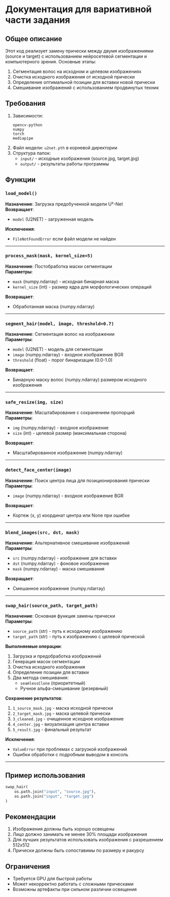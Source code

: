 # Документация для вариативной части задания

## Общее описание
Этот код реализует замену прически между двумя изображениями (source и target) с использованием нейросетевой сегментации и компьютерного зрения. Основные этапы:
1. Сегментация волос на исходном и целевом изображениях
2. Очистка исходного изображения от исходной прически
3. Определение оптимальной позиции для вставки новой прически
4. Смешивание изображений с использованием продвинутых техник

## Требования
1. Зависимости:
   ```
   opencv-python
   numpy
   torch
   mediapipe
   ```
2. Файл модели: `u2net.pth` в корневой директории
3. Структура папок:
   - `input/` - исходные изображения (source.jpg, target.jpg)
   - `output/` - результаты работы программы

## Функции

### `load_model()`
**Назначение**: Загрузка предобученной модели U²-Net  
**Возвращает**:  
- `model` (U2NET) - загруженная модель

**Исключения**:
- `FileNotFoundError` если файл модели не найден

---

### `process_mask(mask, kernel_size=5)`
**Назначение**: Постобработка маски сегментации  
**Параметры**:
- `mask` (numpy.ndarray) - исходная бинарная маска
- `kernel_size` (int) - размер ядра для морфологических операций

**Возвращает**:
- Обработанная маска (numpy.ndarray)

---

### `segment_hair(model, image, threshold=0.7)`
**Назначение**: Сегментация волос на изображении  
**Параметры**:
- `model` (U2NET) - модель для сегментации
- `image` (numpy.ndarray) - входное изображение BGR
- `threshold` (float) - порог бинаризации (0.0-1.0)

**Возвращает**:
- Бинарную маску волос (numpy.ndarray) размером исходного изображения

---

### `safe_resize(img, size)`
**Назначение**: Масштабирование с сохранением пропорций  
**Параметры**:
- `img` (numpy.ndarray) - входное изображение
- `size` (int) - целевой размер (максимальная сторона)

**Возвращает**:
- Масштабированное изображение (numpy.ndarray)

---

### `detect_face_center(image)`
**Назначение**: Поиск центра лица для позиционирования прически  
**Параметры**:
- `image` (numpy.ndarray) - входное изображение BGR

**Возвращает**:
- Кортеж (x, y) координат центра или None при ошибке

---

### `blend_images(src, dst, mask)`
**Назначение**: Альтернативное смешивание изображений  
**Параметры**:
- `src` (numpy.ndarray) - изображение для вставки
- `dst` (numpy.ndarray) - фоновое изображение
- `mask` (numpy.ndarray) - маска смешивания

**Возвращает**:
- Смешанное изображение (numpy.ndarray)

---

### `swap_hair(source_path, target_path)`
**Назначение**: Основная функция замены прически  
**Параметры**:
- `source_path` (str) - путь к исходному изображению
- `target_path` (str) - путь к изображению с целевой прической

**Выполняемые операции**:
1. Загрузка и предобработка изображений
2. Генерация масок сегментации
3. Очистка исходного изображения
4. Определение позиции для вставки
5. Два метода смешивания:
   - `seamlessClone` (приоритетный)
   - Ручное альфа-смешивание (резервный)

**Сохранение результатов**:
1. `1_source_mask.jpg` - маска исходной прически
2. `2_target_mask.jpg` - маска целевой прически
3. `3_cleaned.jpg` - очищенное исходное изображение
4. `4_center.jpg` - визуализация центра вставки
5. `5_result.jpg` - финальный результат

**Исключения**:
- `ValueError` при проблемах с загрузкой изображений
- Ошибки обработки с подробным выводом в консоль

---

## Пример использования
```python
swap_hair(
    os.path.join("input", "source.jpg"),
    os.path.join("input", "target.jpg")
)
```

## Рекомендации
1. Изображения должны быть хорошо освещены
2. Лицо должно занимать не менее 30% площади изображения
3. Для лучших результатов использовать изображения с разрешением 512x512
4. Прически должны быть сопоставимы по размеру и ракурсу

## Ограничения
- Требуется GPU для быстрой работы
- Может некорректно работать с сложными прическами
- Возможны артефакты при сильном различии освещения
